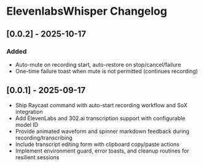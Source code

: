 # ElevenlabsWhisper Changelog

## [0.0.2] - 2025-10-17

### Added
- Auto-mute on recording start, auto-restore on stop/cancel/failure
- One-time failure toast when mute is not permitted (continues recording)


## [0.0.1] - 2025-09-17

- Ship Raycast command with auto-start recording workflow and SoX integration
- Add ElevenLabs and 302.ai transcription support with configurable model ID
- Provide animated waveform and spinner markdown feedback during recording/transcribing
- Include transcript editing form with clipboard copy/paste actions
- Implement environment guard, error toasts, and cleanup routines for resilient sessions
